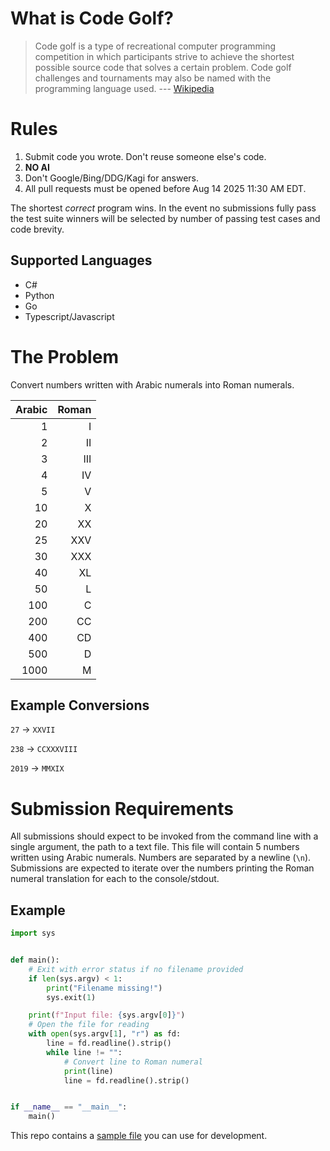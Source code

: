 # What is Code Golf?

> Code golf is a type of recreational computer programming competition in which participants strive to achieve the shortest possible source code that solves a certain problem. Code golf challenges and tournaments may also be named with the programming language used. --- [Wikipedia](https://en.wikipedia.org/wiki/Code_golf)

# Rules

1. Submit code you wrote. Don't reuse someone else's code.
2. **NO AI**
3. Don't Google/Bing/DDG/Kagi for answers.
4. All pull requests must be opened before Aug 14 2025 11:30 AM EDT.


The shortest _correct_ program wins. In the event no submissions fully pass the test suite winners will be selected by number of passing test cases and code brevity.

## Supported Languages

* C#
* Python
* Go
* Typescript/Javascript

# The Problem

Convert numbers written with Arabic numerals into Roman numerals.

| Arabic | Roman |
| -----: | ----: |
|      1 |     I |
|      2 |    II |
|      3 |   III |
|      4 |    IV |
|      5 |     V |
|     10 |     X |
|     20 |    XX |
|     25 |   XXV |
|     30 |   XXX |
|     40 |    XL |
|     50 |     L |
|    100 |     C |
|    200 |    CC |
|    400 |    CD |
|    500 |     D |
|   1000 |     M |

## Example Conversions

`27` &rarr; `XXVII`

`238` &rarr; `CCXXXVIII`

`2019` &rarr; `MMXIX`

# Submission Requirements

All submissions should expect to be invoked from the command line with a single argument, the path to a text file. This file will contain 5 numbers written using Arabic numerals. Numbers are separated by a newline (`\n`). Submissions are expected to iterate over the numbers printing the Roman numeral translation for each to the console/stdout.

## Example

```python
import sys


def main():
    # Exit with error status if no filename provided
    if len(sys.argv) < 1:
        print("Filename missing!")
        sys.exit(1)

    print(f"Input file: {sys.argv[0]}")
    # Open the file for reading
    with open(sys.argv[1], "r") as fd:
        line = fd.readline().strip()
        while line != "":
            # Convert line to Roman numeral
            print(line)
            line = fd.readline().strip()


if __name__ == "__main__":
    main()
```

This repo contains a [sample file](https://github.com/kevsmith/code_golf/blob/main/input.txt) you can use for development.

